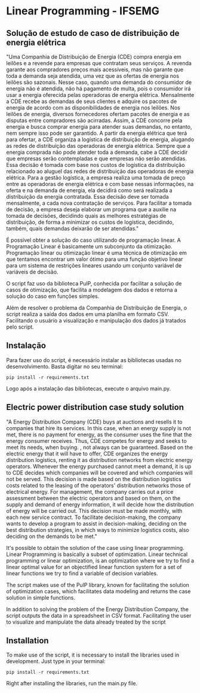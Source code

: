# Linear Programming - IFSEMG

## Solução de estudo de caso de distribuição de energia elétrica

"Uma Companhia de Distribuição de Energia (CDE) compra energia em leilões e a revende para empresas que contratam
seus serviços. A revenda garante aos compradores preços mais acessíveis, mas não garante que toda a demanda seja
atendida, uma vez que as ofertas de energia nos leilões são sazonais. Nesse caso, quando uma demanda do consumidor
de energia não é atendida, não há pagamento de multa, pois o consumidor irá usar a energia oferecida pelas operadoras
de energia elétrica.
Mensalmente a CDE recebe as demandas de seus clientes e adquire os pacotes de energia de acordo com as
disponibilidades de energia nos leilões. Nos leilões de energia, diversos fornecedores ofertam pacotes de energia e as
disputas entre compradores são acirradas. Assim, a CDE concorre pela energia e busca comprar energia para atender
suas demandas, no entanto, nem sempre isso pode ser garantido.
A partir da energia elétrica que terá para ofertar, a CDE organiza a logística de distribuição de energia, alugando as redes
de distribuição das operadoras de energia elétrica.
Sempre que a energia comprada não pode atender toda a demanda, cabe a CDE decidir que empresas serão
contempladas e que empresas não serão atendidas. Essa decisão é tomada com base nos custos de logística da
distribuição relacionado ao aluguel das redes de distribuição das operadoras de energia elétrica.
Para a gestão logística, a empresa realiza uma tomada de preço entre as operadoras de energia elétrica e com base
nessas informações, na oferta e na demanda de energia, ela decidirá como será realizada a distribuição da energia
contratada. Essa decisão deve ser tomada mensalmente, a cada nova contratação de serviços.
Para facilitar a tomada de decisão, a empresa deseja elaborar um programa que a auxilie na tomada de decisões,
decidindo quais as melhores estratégias de distribuição, de forma a minimizar os custos de logística, decidindo, também,
quais demandas deixarão de ser atendidas."

É possível obter a solução do caso utilizando de programação linear. A Programação Linear é basicamente um subconjunto da otimização. Programação linear ou otimização linear é uma técnica de otimização em que tentamos encontrar um valor ótimo para uma função objetivo linear para um sistema de restrições lineares usando um conjunto variável de variáveis de decisão.

O script faz uso da biblioteca PulP, conhecida por facilitar a solução de casos de otimização, que facilita a modelagem dos dados e retorna a solução do caso em funções simples.

Além de resolver o problema da Companhia de Distribuição de Energia, o script realiza a saída dos dados em uma planilha em formato CSV. Facilitando o usuário a visualização e manipulação dos dados já tratados pelo script.

## Instalação

Para fazer uso do script, é necessário instalar as bibliotecas usadas no desenvolvimento. Basta digitar no seu terminal:

`pip install -r requirements.txt`

Logo após a instalação das bibliotecas, execute o arquivo main.py.

## Electric power distribution case study solution

"A Energy Distribution Company (CDE) buys at auctions and resells it to companies that hire its services. In this case, when an energy supply is not met, there is no payment for energy, as the consumer uses the fine that the energy consumer receives. Thus, CDE competes for energy and seeks to meet its needs, when buying. , not always can be guaranteed. Based on the electric energy that it will have to offer, CDE organizes the energy distribution logistics, renting it as distribution networks from electric energy operators. Whenever the energy purchased cannot meet a demand, it is up to CDE decides which companies will be covered and which companies will not be served. This decision is made based on the distribution logistics costs related to the leasing of the operators' distribution networks those of electrical energy. For management, the company carries out a price assessment between the electric operators and based on them, on the supply and demand of energy information, it will decide how the distribution of energy will be carried out. This decision must be made monthly, with each new service contract. To facilitate decision-making, the company wants to develop a program to assist in decision-making, deciding on the best distribution strategies, in which ways to minimize logistics costs, also deciding on the demands to be met."

It's possible to obtain the solution of the case using linear programming. Linear Programming is basically a subset of optimization. Linear technical programming or linear optimization, is an optimization where we try to find a linear optimal value for an objectified linear function system for a set of linear functions we try to find a variable of decision variables.

The script makes use of the PulP library, known for facilitating the solution of optimization cases, which facilitates data modeling and returns the case solution in simple functions.

In addition to solving the problem of the Energy Distribution Company, the script outputs the data in a spreadsheet in CSV format. Facilitating the user to visualize and manipulate the data already treated by the script

## Installation

To make use of the script, it is necessary to install the libraries used in development. Just type in your terminal:

`pip install -r requirements.txt`

Right after installing the libraries, run the main.py file.

